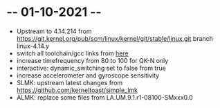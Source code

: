 # -- 01-10-2021 --
* Upstream to 4.14.214 from https://git.kernel.org/pub/scm/linux/kernel/git/stable/linux.git branch linux-4.14.y
* switch all toolchain/gcc links from <a href="https://developer.arm.com/tools-and-software/open-source-software/developer-tools/gnu-toolchain/gnu-a/downloads">here <a>
* increase timefrequency from 80 to 100 for QK-N only
* interactive: dynamic_switching set to false from true
* increase accelerometer and gyroscope sensitivity
* SLMK: upstream latest changes from https://github.com/kerneltoast/simple_lmk
* ALMK: replace some files from LA.UM.9.1.r1-08100-SMxxx0.0
